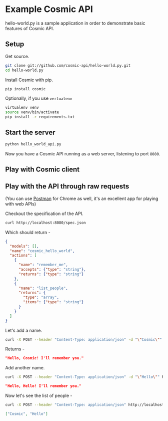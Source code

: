 Example Cosmic API
==============

hello-world.py is a sample application in order to demonstrate basic features of Cosmic API.

## Setup

Get source.

```bash
git clone git://github.com/cosmic-api/hello-world.py.git
cd hello-world.py
```

Install Cosmic with pip.

```bash
pip install cosmic
```

Optionally, if you use `vertualenv`

```bash
virtualenv venv
source venv/bin/activate
pip install -r requirements.txt
```

## Start the server

```bash
python hello_world_api.py
```

Now you have a Cosmic API running as a web server, listening to port `8080`.

## Play with Cosmic client



## Play with the API through raw requests

(You can use [Postman](https://chrome.google.com/webstore/detail/postman-rest-client/fdmmgilgnpjigdojojpjoooidkmcomcm?hl=en) for Chrome as well, it's an excellent app for playing with web APIs)

Checkout the specification of the API.

```bash
curl http://localhost:8080/spec.json
```

Which should return -
```json
{
  "models": [], 
  "name": "cosmic_hello_world", 
  "actions": [
    {
      "name": "remember_me",
      "accepts": {"type": "string"},
      "returns": {"type": "string"}
    }, 
    {
      "name": "list_people",
      "returns": {
        "type": "array",
        "items": {"type": "string"}
      }
    }
  ]
}
```

Let's add a name.

```bash
curl -X POST --header "Content-Type: application/json" -d "\"Cosmic\"" http://localhost:8080/actions/remember_me
```

Returns -
```json
"Hello, Cosmic! I'll remember you."
```

Add another name.

```bash
curl -X POST --header "Content-Type: application/json" -d "\"Hello\"" http://localhost:8080/actions/remember_me
```

```json
"Hello, Hello! I'll remember you."
```

Now let's see the list of people -

```bash
curl -X POST --header "Content-Type: application/json" http://localhost:8080/actions/list_people
```

```json
["Cosmic", "Hello"]
```

